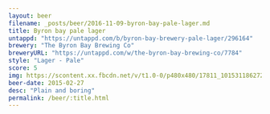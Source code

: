 ```yaml
---
layout: beer
filename: _posts/beer/2016-11-09-byron-bay-pale-lager.md
title: Byron bay pale lager
untappd: "https://untappd.com/b/byron-bay-brewery-pale-lager/296164"
brewery: "The Byron Bay Brewing Co"
breweryURL: "https://untappd.com/w/the-byron-bay-brewing-co/7784"
style: "Lager - Pale"
score: 5
img: https://scontent.xx.fbcdn.net/v/t1.0-0/p480x480/17811_10153118627228745_8196338202734334456_n.jpg?oh=481eb6169291c8d525d102582b02a9bb&oe=59031999
beer-date: 2015-02-27
desc: "Plain and boring"
permalink: /beer/:title.html
---
```

